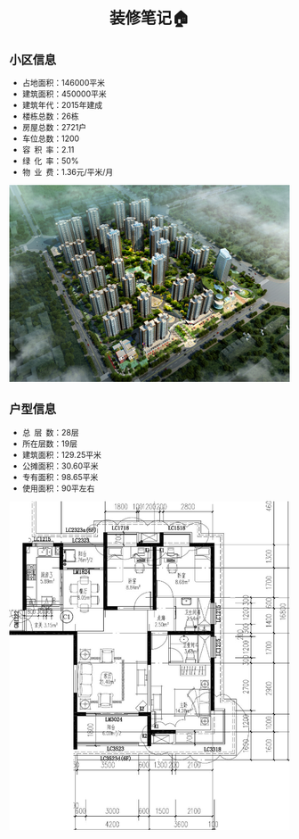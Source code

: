 # <center>装修笔记:house:</center>

## 小区信息
- 占地面积：146000平米
- 建筑面积：450000平米
- 建筑年代：2015年建成
- 楼栋总数：26栋
- 房屋总数：2721户
- 车位总数：1200
- 容 积 率：2.11
- 绿 化 率：50%
- 物 业 费：1.36元/平米/月

![小区鸟瞰](./assets/estate.jpg)

## 户型信息
- 总 层 数：28层
- 所在层数：19层
- 建筑面积：129.25平米
- 公摊面积：30.60平米
- 专有面积：98.65平米
- 使用面积：90平左右

![layout-plan](./assets/house-layout-plan-129.jpg)
